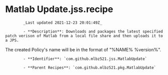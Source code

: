 # Matlab Update.jss.recipe

            _Last updated 2021-12-23 20:01:49Z_

            - **Description**: Downloads and packages the latest specified patch verison of Matlab from a local file share and then uploads it to a JPS.

The created Policy's name will be in the format of "%NAME% %version%".

            - **Identifier**: `com.github.mlbz521.jss.MatlabUpdate`

            - **Parent Recipes**: `com.github.mlbz521.pkg.MatlabUpdate`
